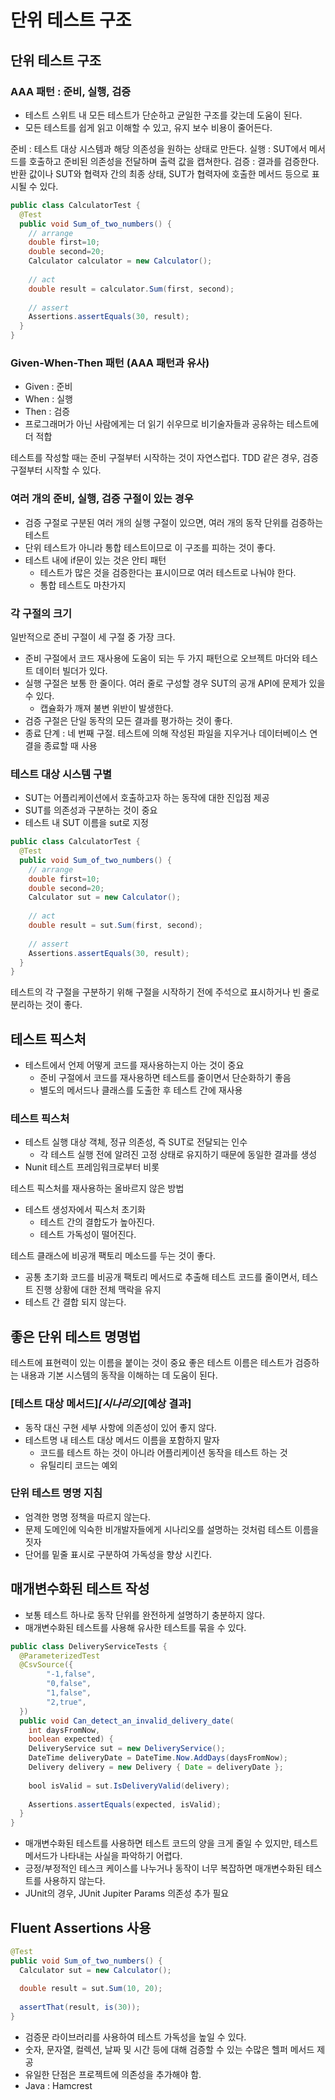 # 단위 테스트 구조

## 단위 테스트 구조

### AAA 패턴 : 준비, 실행, 검증
- 테스트 스위트 내 모든 테스트가 단순하고 균일한 구조를 갖는데 도움이 된다.
- 모든 테스트를 쉽게 읽고 이해할 수 있고, 유지 보수 비용이 줄어든다.

준비 : 테스트 대상 시스템과 해당 의존성을 원하는 상태로 만든다.
실행 : SUT에서 메서드를 호출하고 준비된 의존성을 전달하며 출력 값을 캡쳐한다.
검증 : 결과를 검증한다. 반환 값이나 SUT와 협력자 간의 최종 상태, SUT가 협력자에 호출한 메서드 등으로 표시될 수 있다.

```java
public class CalculatorTest {
  @Test
  public void Sum_of_two_numbers() {
    // arrange
    double first=10;
    double second=20;
    Calculator calculator = new Calculator();
    
    // act
    double result = calculator.Sum(first, second);
    
    // assert
    Assertions.assertEquals(30, result);
  }
}
```

### Given-When-Then 패턴 (AAA 패턴과 유사)
- Given : 준비
- When : 실행
- Then : 검증
- 프로그래머가 아닌 사람에게는 더 읽기 쉬우므로 비기술자들과 공유하는 테스트에 더 적합

테스트를 작성할 때는 준비 구절부터 시작하는 것이 자연스럽다.
TDD 같은 경우, 검증 구절부터 시작할 수 있다.

### 여러 개의 준비, 실행, 검증 구절이 있는 경우
- 검증 구절로 구분된 여러 개의 실행 구절이 있으면, 여러 개의 동작 단위를 검증하는 테스트
- 단위 테스트가 아니라 통합 테스트이므로 이 구조를 피하는 것이 좋다.
- 테스트 내에 if문이 있는 것은 안티 패턴
  - 테스트가 많은 것을 검증한다는 표시이므로 여러 테스트로 나눠야 한다.
  - 통합 테스트도 마찬가지

### 각 구절의 크기
일반적으로 준비 구절이 세 구절 중 가장 크다.
- 준비 구절에서 코드 재사용에 도움이 되는 두 가지 패턴으로 오브젝트 마더와 테스트 데이터 빌더가 있다.
- 실행 구절은 보통 한 줄이다. 여러 줄로 구성할 경우 SUT의 공개 API에 문제가 있을 수 있다.
  - 캡슐화가 깨져 불변 위반이 발생한다.
- 검증 구절은 단일 동작의 모든 결과를 평가하는 것이 좋다.
- 종료 단계 : 네 번째 구절. 테스트에 의해 작성된 파일을 지우거나 데이터베이스 연결을 종료할 때 사용

### 테스트 대상 시스템 구별
- SUT는 어플리케이션에서 호출하고자 하는 동작에 대한 진입점 제공
- SUT를 의존성과 구분하는 것이 중요
- 테스트 내 SUT 이름을 sut로 지정

```java
public class CalculatorTest {
  @Test
  public void Sum_of_two_numbers() {
    // arrange
    double first=10;
    double second=20;
    Calculator sut = new Calculator();
    
    // act
    double result = sut.Sum(first, second);
    
    // assert
    Assertions.assertEquals(30, result);
  }
}
```

테스트의 각 구절을 구분하기 위해 구절을 시작하기 전에 주석으로 표시하거나 빈 줄로 분리하는 것이 좋다.

## 테스트 픽스처
- 테스트에서 언제 어떻게 코드를 재사용하는지 아는 것이 중요
  - 준비 구절에서 코드를 재사용하면 테스트를 줄이면서 단순화하기 좋음
  - 별도의 메서드나 클래스를 도출한 후 테스트 간에 재사용

### 테스트 픽스처
- 테스트 실행 대상 객체, 정규 의존성, 즉 SUT로 전달되는 인수
  - 각 테스트 실행 전에 알려진 고정 상태로 유지하기 때문에 동일한 결과를 생성
- Nunit 테스트 프레임워크로부터 비롯

테스트 픽스처를 재사용하는 올바르지 않은 방법
- 테스트 생성자에서 픽스처 초기화
  - 테스트 간의 결합도가 높아진다.
  - 테스트 가독성이 떨어진다.

테스트 클래스에 비공개 팩토리 메소드를 두는 것이 좋다.
- 공통 초기화 코드를 비공개 팩토리 메서드로 추출해 테스트 코드를 줄이면서, 테스트 진행 상황에 대한 전체 맥락을 유지
- 테스트 간 결합 되지 않는다.

## 좋은 단위 테스트 명명법

테스트에 표현력이 있는 이름을 붙이는 것이 중요
좋은 테스트 이름은 테스트가 검증하는 내용과 기본 시스템의 동작을 이해하는 데 도움이 된다.

### [테스트 대상 메서드]_[시나리오]_[예상 결과]
- 동작 대신 구현 세부 사항에 의존성이 있어 좋지 않다.
- 테스트명 내 테스트 대상 메서드 이름을 포함하지 말자
  - 코드를 테스트 하는 것이 아니라 어플리케이션 동작을 테스트 하는 것
  - 유틸리티 코드는 예외

### 단위 테스트 명명 지침
- 엄격한 명명 정책을 따르지 않는다.
- 문제 도메인에 익숙한 비개발자들에게 시나리오를 설명하는 것처럼 테스트 이름을 짓자
- 단어를 밑줄 표시로 구분하여 가독성을 향상 시킨다.

## 매개변수화된 테스트 작성

- 보통 테스트 하나로 동작 단위를 완전하게 설명하기 충분하지 않다.
- 매개변수화된 테스트를 사용해 유사한 테스트를 묶을 수 있다.

```java
public class DeliveryServiceTests {
  @ParameterizedTest
  @CsvSource({
        "-1,false",
        "0,false",
        "1,false",
        "2,true",
  })
  public void Can_detect_an_invalid_delivery_date(
    int daysFromNow,
    boolean expected) {
    DeliveryService sut = new DeliveryService();
    DateTime deliveryDate = DateTime.Now.AddDays(daysFromNow);
    Delivery delivery = new Delivery { Date = deliveryDate };
    
    bool isValid = sut.IsDeliveryValid(delivery);
    
    Assertions.assertEquals(expected, isValid);
  }
}
```

- 매개변수화된 테스트를 사용하면 테스트 코드의 양을 크게 줄일 수 있지만, 테스트 메서드가 나타내는 사실을 파악하기 어렵다.
- 긍정/부정적인 테스크 케이스를 나누거나 동작이 너무 복잡하면 매개변수화된 테스트를 사용하지 않는다.
- JUnit의 경우, JUnit Jupiter Params 의존성 추가 필요

## Fluent Assertions 사용

```java
@Test
public void Sum_of_two_numbers() {
  Calculator sut = new Calculator();
  
  double result = sut.Sum(10, 20);
  
  assertThat(result, is(30));
}
```

- 검증문 라이브러리를 사용하여 테스트 가독성을 높일 수 있다.
- 숫자, 문자열, 컬렉션, 날짜 및 시간 등에 대해 검증할 수 있는 수많은 헬퍼 메서드 제공
- 유일한 단점은 프로젝트에 의존성을 추가해야 함.
- Java : Hamcrest
